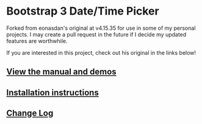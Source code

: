 # Bootstrap 3 Date/Time Picker

Forked from eonasdan's original at v4.15.35 for use in some of my personal projects. I may create a pull request in the future if I decide my updated features are worthwhile. 

If you are interested in this project, check out his original in the links below!

## [View the manual and demos](http://eonasdan.github.io/bootstrap-datetimepicker/)

## [Installation instructions](http://eonasdan.github.io/bootstrap-datetimepicker/Installing/)

## [Change Log](http://eonasdan.github.io/bootstrap-datetimepicker/Changelog/)
